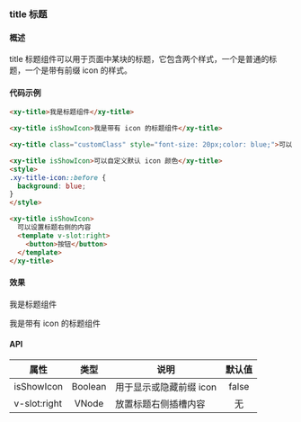 ### title 标题

#### 概述

title 标题组件可以用于页面中某块的标题，它包含两个样式，一个是普通的标题，一个是带有前缀 icon 的样式。

#### 代码示例

```html
<xy-title>我是标题组件</xy-title>

<xy-title isShowIcon>我是带有 icon 的标题组件</xy-title>

<xy-title class="customClass" style="font-size: 20px;color: blue;">可以自定义标题样式</xy-title>

<xy-title isShowIcon>可以自定义默认 icon 颜色</xy-title>
<style>
.xy-title-icon::before {
  background: blue;
}
</style>

<xy-title isShowIcon>
  可以设置标题右侧的内容
  <template v-slot:right>
    <button>按钮</button>
  </template>
</xy-title>
```

#### 效果

<ele-xy-title>我是标题组件</ele-xy-title>

<ele-xy-title isShowIcon>我是带有 icon 的标题组件</ele-xy-title>

#### API

| 属性 | 类型 | 说明 | 默认值 |
| ------ | :------: | ------ | :------: |
| isShowIcon | Boolean | 用于显示或隐藏前缀 icon | false |
| v-slot:right | VNode | 放置标题右侧插槽内容 | 无 |

